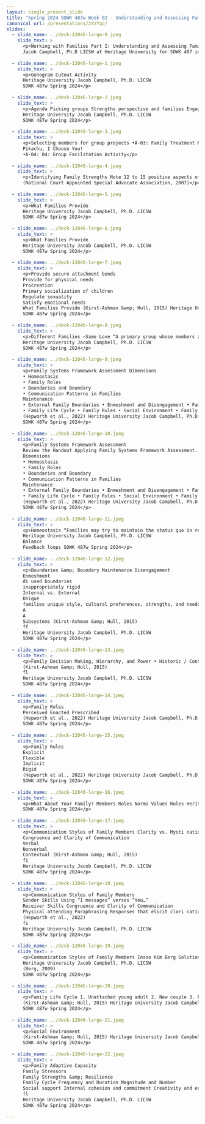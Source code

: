 ```yaml
---
layout: single_present_slide
title: "Spring 2024 SOWK 487w Week 02 - Understanding and Assessing Families"
canonical_url: /presentations/2YzYqc/
slides:
  - slide_name: ../deck-12046-large-0.jpeg
    slide_text: >
      <p>Working with Families Part I: Understanding and Assessing Families
      Jacob Campbell, Ph.D LICSW at Heritage University for SOWK 487 in Spring of 2024</p>
      
  - slide_name: ../deck-12046-large-1.jpeg
    slide_text: >
      <p>Genogram Cutout Activity
      Heritage University Jacob Campbell, Ph.D. LICSW
      SOWK 487w Spring 2024</p>
      
  - slide_name: ../deck-12046-large-2.jpeg
    slide_text: >
      <p>Agenda Picking groups Strengths perspective and families Engagement and assessment with families
      Heritage University Jacob Campbell, Ph.D. LICSW
      SOWK 487w Spring 2024</p>
      
  - slide_name: ../deck-12046-large-3.jpeg
    slide_text: >
      <p>Selecting members for group projects •A-03: Family Treatment Modality Research Presentation
      Pikachu, I Choose You!
      •A-04: 04: Group Facilitation Activity</p>
      
  - slide_name: ../deck-12046-large-4.jpeg
    slide_text: >
      <p>Identifying Family Strengths Note 12 to 15 positive aspects of the household pictured
      (National Court Appointed Special Advocate Association, 2007)</p>
      
  - slide_name: ../deck-12046-large-5.jpeg
    slide_text: >
      <p>What Families Provide
      Heritage University Jacob Campbell, Ph.D. LICSW
      SOWK 487w Spring 2024</p>
      
  - slide_name: ../deck-12046-large-6.jpeg
    slide_text: >
      <p>What Families Provide
      Heritage University Jacob Campbell, Ph.D. LICSW
      SOWK 487w Spring 2024</p>
      
  - slide_name: ../deck-12046-large-7.jpeg
    slide_text: >
      <p>Provide secure attachment bonds
      Provide for physical needs
      Procreation
      Primary socialization of children
      Regulate sexuality
      Satisfy emotional needs
      What Families Provide (Kirst-Ashman &amp; Hull, 2015) Heritage University Jacob Campbell, Ph.D. LICSW
      SOWK 487w Spring 2024</p>
      
  - slide_name: ../deck-12046-large-8.jpeg
    slide_text: >
      <p>Different Families —Same Love “A primary group whose members assume certain obligations for each other and generally share common residences.” (Kirst-Ashman &amp; Hull, 2015, p. 331)
      Heritage University Jacob Campbell, Ph.D. LICSW
      SOWK 487w Spring 2024</p>
      
  - slide_name: ../deck-12046-large-9.jpeg
    slide_text: >
      <p>Family Systems Framework Assessment Dimensions
      • Homeostasis
      • Family Roles
      • Boundaries and Boundary
      • Communication Patterns in Families
      Maintenance
      • External Family Boundaries • Enmeshment and Disengagement • Family Decision Making, Hierarchy, and Power
      • Family Life Cycle • Family Rules • Social Environment • Family Adaptive Capacity (Stressors and Strengths)
      (Hepworth et al., 2022) Heritage University Jacob Campbell, Ph.D. LICSW
      SOWK 487w Spring 2024</p>
      
  - slide_name: ../deck-12046-large-10.jpeg
    slide_text: >
      <p>Family Systems Framework Assessment
      Review the Handout Applying Family Systems Framework Assessment. What kind of things might you expect to hear in each of these areas?
      Dimensions
      • Homeostasis
      • Family Roles
      • Boundaries and Boundary
      • Communication Patterns in Families
      Maintenance
      • External Family Boundaries • Enmeshment and Disengagement • Family Decision Making, Hierarchy, and Power
      • Family Life Cycle • Family Rules • Social Environment • Family Adaptive Capacity (Stressors and Strengths)
      (Hepworth et al., 2022) Heritage University Jacob Campbell, Ph.D. LICSW
      SOWK 487w Spring 2024</p>
      
  - slide_name: ../deck-12046-large-11.jpeg
    slide_text: >
      <p>Homeostasis “Families may try to maintain the status quo in response to family transitions in the life cycle or stressors associated with abrupt change to the family system itself (e.g., death, divorce, a new addition to the family, an abrupt move), or environmental events such as immigration or move to a new location, or changes in daily routines” (Hepworth et al., 2022, p. 196)
      Heritage University Jacob Campbell, Ph.D. LICSW
      Balance
      Feedback loops SOWK 487w Spring 2024</p>
      
  - slide_name: ../deck-12046-large-12.jpeg
    slide_text: >
      <p>Boundaries &amp; Boundary Maintenance Disengagement
      Enmeshment
      di used boundaries
      inappropriately rigid
      Internal vs. External
      Unique
      families unique style, cultural preferences, strengths, and needs
      A
      A
      Subsystems (Kirst-Ashman &amp; Hull, 2015)
      ff
      Heritage University Jacob Campbell, Ph.D. LICSW
      SOWK 487w Spring 2024</p>
      
  - slide_name: ../deck-12046-large-13.jpeg
    slide_text: >
      <p>Family Decision Making, Hierarchy, and Power • Historic / Context • Reason for distribution • Covert power • Power exibility • Family perspective
      (Kirst-Ashman &amp; Hull, 2015)
      fl
      Heritage University Jacob Campbell, Ph.D. LICSW
      SOWK 487w Spring 2024</p>
      
  - slide_name: ../deck-12046-large-14.jpeg
    slide_text: >
      <p>Family Roles
      Perceived Enacted Prescribed
      (Hepworth et al., 2022) Heritage University Jacob Campbell, Ph.D. LICSW
      SOWK 487w Spring 2024</p>
      
  - slide_name: ../deck-12046-large-15.jpeg
    slide_text: >
      <p>Family Rules
      Explicit
      Flexible
      Implicit
      Rigid
      (Hepworth et al., 2022) Heritage University Jacob Campbell, Ph.D. LICSW
      SOWK 487w Spring 2024</p>
      
  - slide_name: ../deck-12046-large-16.jpeg
    slide_text: >
      <p>What About Your Family? Members Roles Norms Values Rules Heritage University Jacob Campbell, Ph.D. LICSW
      SOWK 487w Spring 2024</p>
      
  - slide_name: ../deck-12046-large-17.jpeg
    slide_text: >
      <p>Communication Styles of Family Members Clarity vs. Mysti cation/ Incongruence
      Congruence and Clarity of Communication
      Verbal
      Nonverbal
      Contextual (Kirst-Ashman &amp; Hull, 2015)
      fi
      Heritage University Jacob Campbell, Ph.D. LICSW
      SOWK 487w Spring 2024</p>
      
  - slide_name: ../deck-12046-large-18.jpeg
    slide_text: >
      <p>Communication Styles of Family Members
      Sender Skills Using “I messages” verses “You…”
      Receiver Skills Congruence and Clarity of Communication
      Physical attending Paraphrasing Responses that elicit clari cation Brief responses
      (Hepworth et al., 2022)
      fi
      Heritage University Jacob Campbell, Ph.D. LICSW
      SOWK 487w Spring 2024</p>
      
  - slide_name: ../deck-12046-large-19.jpeg
    slide_text: >
      <p>Communication Styles of Family Members Insoo Kim Berg Solution-Focused Family Therapy Video (PsychotherapyNet, 2009)
      Heritage University Jacob Campbell, Ph.D. LICSW
      (Berg, 2009)
      SOWK 487w Spring 2024</p>
      
  - slide_name: ../deck-12046-large-20.jpeg
    slide_text: >
      <p>Family Life Cycle 1. Unattached young adult 2. New couple 3. Family with young children 4. Family with adolescents 5. Family that is launching children 6. Family in later life
      (Kirst-Ashman &amp; Hull, 2015) Heritage University Jacob Campbell, Ph.D. LICSW
      SOWK 487w Spring 2024</p>
      
  - slide_name: ../deck-12046-large-21.jpeg
    slide_text: >
      <p>Social Environment
      (Kirst-Ashman &amp; Hull, 2015) Heritage University Jacob Campbell, Ph.D. LICSW
      SOWK 487w Spring 2024</p>
      
  - slide_name: ../deck-12046-large-22.jpeg
    slide_text: >
      <p>Family Adaptive Capacity
      Family Stressors
      Family Strengths &amp; Resilience
      Family Cycle Frequency and Duration Magnitude and Number
      Social support Internal cohesion and commitment Creativity and exibility Appraisal, insight, and meaning Initiative and achievement Boundary setting (Kirst-Ashman &amp; Hull, 2015)
      fl
      Heritage University Jacob Campbell, Ph.D. LICSW
      SOWK 487w Spring 2024</p>
      
---
```

